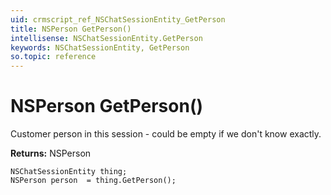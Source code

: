 ```yaml
---
uid: crmscript_ref_NSChatSessionEntity_GetPerson
title: NSPerson GetPerson()
intellisense: NSChatSessionEntity.GetPerson
keywords: NSChatSessionEntity, GetPerson
so.topic: reference
---
```


# NSPerson GetPerson()

Customer person in this session - could be empty if we don't know exactly.

**Returns:** NSPerson

```crmscript
NSChatSessionEntity thing;
NSPerson person  = thing.GetPerson();
```

